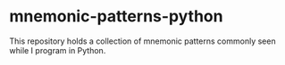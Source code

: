 # mnemonic-patterns-python
This repository holds a collection of mnemonic patterns commonly seen while I program in Python. 
